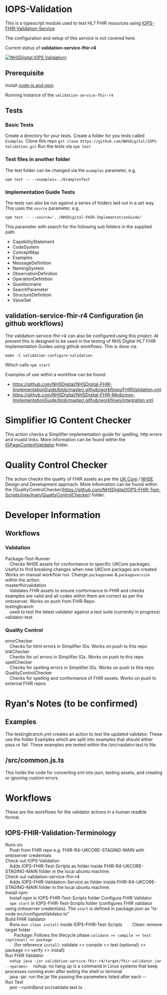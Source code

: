 # IOPS-Validation

This is a typescript module used to test HL7 FHIR resources using [IOPS-FHIR-Validation-Service ](https://github.com/NHSDigital/IOPS-FHIR-Validation-Service)

The configuration and setup of this service is not covered here.

Current status of **validation-service-fhir-r4** 


[![NHSDigital IOPS Validation)](https://github.com/NHSDigital/IOPS-Validation/actions/workflows/testingbranch.yml/badge.svg)](https://github.com/NHSDigital/IOPS-Validation/actions/workflows/testingbranch.yml)

## Prerequisite 

Install [node-js and npm](https://docs.npmjs.com/downloading-and-installing-node-js-and-npm)

Running instance of the `validation-service-fhir-r4`

## Tests

### Basic Tests

Create a directory for your tests. 
Create a folder for you tests called `Examples`.
Clone this repo `git clone https://github.com/NHSDigital/IOPS-Validation.git`
Run the tests via `npm test`

### Test files in another folder

The test folder can be changed via the `examples` parameter, e.g. 

`npm test -- --examples=../ExamplesTest`

### Implementation Guide Tests

The tests can also be run against a series of folders laid out in a set way. This uses the `source` parameter, e.g. 

`npm test -- --source='../NHSDigital-FHIR-ImplementationGuide/`

This parameter with search for the following sub folders in the supplied path.

- CapabilityStatement
- CodeSystem
- ConceptMap
- Examples
- MessageDefinition
- NamingSystem
- ObservationDefinition
- OperationDefinition
- Questionnaire
- SearchParameter
- StructureDefinition
- ValueSet

## validation-service-fhir-r4 Configuration (in github workflows)

The validation-service-fhir-r4 can also be configured using this project. At present this is designed to be used in the testing of NHS Digital HL7 FHIR Implementation Guides using github workflows. This is done via 

`make -C validation configure-validation`

Which calls `npm start`

Examples of use within a workflow can be found:

- https://github.com/NHSDigital/NHSDigital-FHIR-ImplementationGuide/blob/master/.github/workflows/FHIRValidation.yml
- https://github.com/NHSDigital/NHSDigital-FHIR-Medicines-ImplementationGuide/blob/master/.github/workflows/integration.yml


# Simplifier IG Content Checker
This action checks a Simplifier implementation guide for spelling, http errors and invalid links. More information can be found within the [IGPageContentValidator](https://github.com/NHSDigital/IOPS-FHIR-Test-Scripts/tree/main/IGPageContentValidator) folder.

# Quality Control Checker
The action checks the quality of FHIR assets as per the [UK Core](https://simplifier.net/guide/hl7fhirukcoredesignanddevelopmentapproach?version=current) / [NHSE](https://simplifier.net/guide/nhs-england-design-and-development-approach?version=current) Design and Development approach. More infomration can be found within the [QualityControlChecker]https://github.com/NHSDigital/IOPS-FHIR-Test-Scripts/tree/main/QualityControlChecker) folder.

# Developer Information
## Workflows

### Validation
Package-Test-Runner  
&emsp;Checks NHSE assets for conformance to specific UKCore packages. Useful to find breaking changes when new UKCore packages are created. Works on manual workflow run. Change `packagename` & `packageversion` within the action.  
masterfhirvalidation  
&emsp;Validates FHIR assets to ensure conformance to FHIR and checks examples are valid and all codes within them are correct as per the ontoserver. Works on push from FHIR Repo.  
testingbranch  
&emsp;used to test the latest validator against a test suite (currently in progress)  
validator-test

### Quality Control
errorChecker  
&emsp;Checks for html errors in Simplifier IGs. Works on push to this repo  
linkChecker  
&emsp;Checks for url errors in Simplifier IGs. Works on push to this repo  
spellChecker  
&emsp;Checks for spelling errors in Simplifier IGs. Works on push to this repo  
QualityControlChecker  
&emsp;Checks for spelling and conformance of FHIR assets. Works on push to external FHIR repos  


# Ryan's Notes (to be confirmed)
## Examples
The testingbranch.yml creates an action to test the updated validator. These use the folder Examples which are split into examples that should either pass or fail. These examples are tested within the /src/vaidator.test.ts file.

## /src/common.js.ts
This holds the code for converting xml into json, testing assets, and creating or ignoring custom errors.

# Workflows
These are the workflows for the validator actions in a human readble format.

## IOPS-FHIR-Validation-Terminology
Runs on:  
&emsp;Push from FHIR repo e.g. FHIR-R4-UKCORE-STAGING-MAIN with ontoserver credentials  
Check out IOPS-Validation  
&emsp;Adds IOPS-FHIR-Test-Scripts as folder inside FHIR-R4-UKCORE-STAGING-MAIN folder in the local ubuntu machine.  
Check out validation-service-fhir-r4  
&emsp;Adds IOPS-FHIR-Validation-Service as folder inside FHIR-R4-UKCORE-STAGING-MAIN folder in the local ubuntu machine.  
Install npm  
&emsp;Install npm in IOPS-FHIR-Test-Scripts folder
Configure FHIR Validator  
&emsp;`npm start` in IOPS-FHIR-Test-Scripts folder (configures FHIR validator using ontoserver credentials). The `start` is defined in package.json as "ts-node src/configureValidator.ts"  
Build FHIR Validator  
&emsp;Runs `mvn clean install` inside IOPS-FHIR-Test-Scripts
&emsp;&emsp;Clean: remove target folder  
&emsp;&emsp;Package: Follows the lifecycle phase `validate >> compile >> test (optional) >> package`  
&emsp;&emsp;(for reference `install`: validate >> compile >> test (optional) >> package >> verify >> install)  
Run FHIR Validator  
&emsp;`nohup java -jar validation-service-fhir-r4/target/fhir-validator.jar --<params>` 
&emsp;nohup: no hang up is a command in Linux systems that keep processes running even after exiting the shell or terminal   
&emsp;java -jar: run the jar file passing the parameters listed after each --  
Run Test  
&emsp;jest --runInBand src/validate.test.ts
